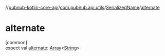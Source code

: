 //[pubnub-kotlin-core-api](../../../index.md)/[com.pubnub.api.utils](../index.md)/[SerializedName](index.md)/[alternate](alternate.md)

# alternate

[common]\
expect val [alternate](alternate.md): [Array](https://kotlinlang.org/api/latest/jvm/stdlib/kotlin-stdlib/kotlin/-array/index.html)&lt;[String](https://kotlinlang.org/api/latest/jvm/stdlib/kotlin-stdlib/kotlin/-string/index.html)&gt;
